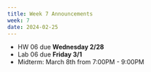 ```yaml
---
title: Week 7 Announcements
week: 7
date: 2024-02-25
---
```


* HW 06 due **Wednesday 2/28**
* Lab 06 due **Friday 3/1**
* Midterm: March 8th from 7:00PM - 9:00PM 